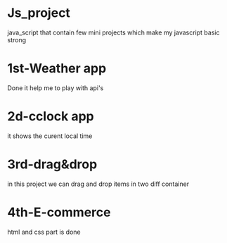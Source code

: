 # Js_project
java_script that contain few mini projects which make my javascript basic strong

# 1st-Weather app
Done it help me to play with api's

# 2d-cclock app
it shows the curent local time 

# 3rd-drag&drop 
in this project we can drag and  drop items in two diff container

# 4th-E-commerce
html and css part is done
